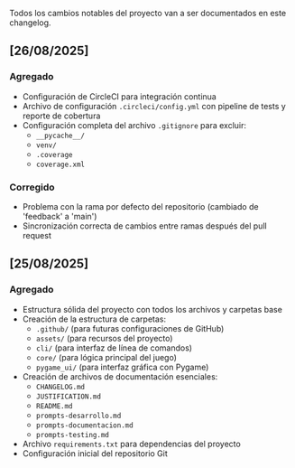 Todos los cambios notables del proyecto van a ser documentados en este changelog.

## [26/08/2025]
### Agregado
- Configuración de CircleCI para integración continua
- Archivo de configuración `.circleci/config.yml` con pipeline de tests y reporte de cobertura
- Configuración completa del archivo `.gitignore` para excluir:
  - `__pycache__/`
  - `venv/`
  - `.coverage`
  - `coverage.xml`

### Corregido
- Problema con la rama por defecto del repositorio (cambiado de 'feedback' a 'main')
- Sincronización correcta de cambios entre ramas después del pull request

## [25/08/2025]
### Agregado
- Estructura sólida del proyecto con todos los archivos y carpetas base
- Creación de la estructura de carpetas:
  - `.github/` (para futuras configuraciones de GitHub)
  - `assets/` (para recursos del proyecto)
  - `cli/` (para interfaz de línea de comandos)
  - `core/` (para lógica principal del juego)
  - `pygame_ui/` (para interfaz gráfica con Pygame)
- Creación de archivos de documentación esenciales:
  - `CHANGELOG.md`
  - `JUSTIFICATION.md`
  - `README.md`
  - `prompts-desarrollo.md`
  - `prompts-documentacion.md`
  - `prompts-testing.md`
- Archivo `requirements.txt` para dependencias del proyecto
- Configuración inicial del repositorio Git